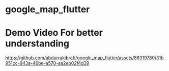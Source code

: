 # google_map_flutter

# Demo Video For better understanding 
https://github.com/abdurrakibrafi/google_map_flutter/assets/86319780/31b951cc-943a-46be-a570-aa2eb02f4d39

